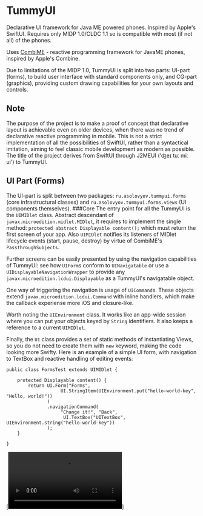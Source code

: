 # TummyUI
Declarative UI framework for Java ME powered phones. Inspired by Apple's SwiftUI. Requires only MIDP 1.0/CLDC 1.1 so is compatible with most (if not all) of the phones. 

Uses [CombiME](https://github.com/KeepCalmAndPush/CombiME) - reactive programming framework for JavaME phones, inspired by Apple's Combine.

Due to limitations of the MIDP 1.0, TummyUI is split into two parts: UI-part (forms), to build user interface with standard components only, and CG-part (graphics), providing custom drawing capabilities for your own layouts and controls.

## Note
The purpose of the project is to make a proof of concept that declarative layout is achievable even on older devices, when there was no trend of declarative reactive programming in mobile. This is not a strict implementation of all the possibilities of SwiftUI, rather than a syntactical imitation, aiming to feel classic mobile development as modern as possible. The title of the project derives from SwiftUI through J2MEUI ('ʤeɪ tuː miː ui') to TummyUI.

## UI Part (Forms)
The UI-part is split between two packages: `ru.asolovyov.tummyui.forms` (core infrastructural classes) and `ru.asolovyov.tummyui.forms.views` (UI components themselves).
###Core
The entry point for all the TummyUI is the `UIMIDlet` class. Abstract descendant of `javax.microedition.midlet.MIDlet`, it requires to implement the single method: `protected abstract Displayable content();` which must return the first screen of your app. Also `UIMIDlet` notifies its listeners of MIDlet lifecycle events (start, pause, destroy) by virtue of CombiME's `PassthroughSubjects`. 

Further screens can be easily presented by using the navigation capabilities of TummyUI: see how `UIForm`s conform to `UINavigatable` or use a `UIDisplayableNavigationWrapper` to provide any `javax.microedition.lcdui.Displayable` as a TummyUI's navigatable object. 

One way of triggering the navigation is usage of `UICommand`s. These objects extend `javax.microedition.lcdui.Command` with inline handlers, which make the callback experiense more iOS and closure-like. 


Worth noting the `UIEnvironment` class. It works like an app-wide session where you can put your objects keyed by `String` identifiers. It also keeps a reference to a current `UIMIDlet`.

Finally, the `UI` class provides a set of static methods of instantiating Views, so you do not need to create them with `new` keyword, making the code looking more Swifty. Here is an example of a simple UI form, with navigation to TextBox and reactive handling of editing events:

```
public class FormsTest extends UIMIDlet {

    protected Displayable content() {
        return UI.Form("Forms",
                    UI.StringItem(UIEnvironment.put("hello-world-key", "Hello, world!"))
               )
               .navigationCommand(
                    "Change it!", "Back",
                     UI.TextBox("UITextBox", UIEnvironment.string("hello-world-key"))
               );
    }

}
```

[![Hello world](https://user-images.githubusercontent.com/13520824/236672342-381b3838-fa0e-4947-868e-4ee23a2df217.mov)]


